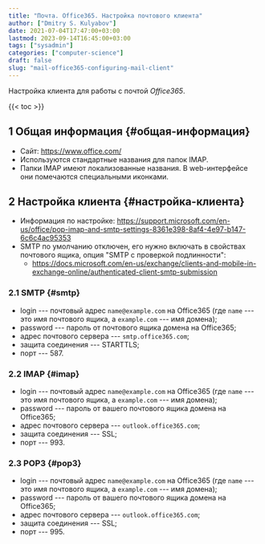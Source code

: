 ```yaml
---
title: "Почта. Office365. Настройка почтового клиента"
author: ["Dmitry S. Kulyabov"]
date: 2021-07-04T17:47:00+03:00
lastmod: 2023-09-14T16:45:00+03:00
tags: ["sysadmin"]
categories: ["computer-science"]
draft: false
slug: "mail-office365-configuring-mail-client"
---
```


Настройка клиента для работы с почтой _Office365_.

<!--more-->

{{< toc >}}


## <span class="section-num">1</span> Общая информация {#общая-информация}

-   Сайт: <https://www.office.com/>
-   Используются стандартные названия для папок IMAP.
-   Папки IMAP имеют локализованные названия. В web-интерфейсе они помечаются специальными иконками.


## <span class="section-num">2</span> Настройка клиента {#настройка-клиента}

-   Информация по настройке: <https://support.microsoft.com/en-us/office/pop-imap-and-smtp-settings-8361e398-8af4-4e97-b147-6c6c4ac95353>
-   SMTP по умолчанию отключен, его нужно включать в свойствах почтового ящика, опция "SMTP с проверкой подлинности":
    -   <https://docs.microsoft.com/en-us/exchange/clients-and-mobile-in-exchange-online/authenticated-client-smtp-submission>


### <span class="section-num">2.1</span> SMTP {#smtp}

-   login --- почтовый адрес `name@example.com` на Office365 (где `name` --- это имя почтового ящика, а `example.com` --- имя домена);
-   password --- пароль от почтового ящика домена на Office365;
-   адрес почтового сервера --- `smtp.office365.com`;
-   защита соединения --- STARTTLS;
-   порт --- 587.


### <span class="section-num">2.2</span> IMAP {#imap}

-   login --- почтовый адрес `name@example.com` на Office365 (где `name` --- это имя почтового ящика, а `example.com` --- имя домена);
-   password --- пароль от вашего почтового ящика домена на Office365;
-   адрес почтового сервера --- `outlook.office365.com`;
-   защита соединения --- SSL;
-   порт --- 993.


### <span class="section-num">2.3</span> POP3 {#pop3}

-   login --- почтовый адрес `name@example.com` на Office365 (где `name` --- это имя почтового ящика, а `example.com` --- имя домена);
-   password --- пароль от вашего почтового ящика домена на Office365;
-   адрес почтового сервера --- `outlook.office365.com`;
-   защита соединения --- SSL;
-   порт --- 995.
